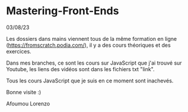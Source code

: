 # Mastering-Front-Ends
03/08/23

Les dossiers dans mains viennent tous de la même formation en ligne (https://fromscratch.podia.com/), il y a des cours théoriques et des exercices.

Dans mes branches, ce sont les cours sur JavaScript que j'ai trouvé sur Youtube, les liens des vidéos sont dans les fichiers txt "link".

Tous les cours JavaScript que je suis en ce moment sont inachevés.

Bonne visite :)

Afoumou Lorenzo
